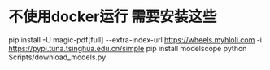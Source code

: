 # 不使用docker运行 需要安装这些
pip install -U magic-pdf[full] --extra-index-url https://wheels.myhloli.com -i https://pypi.tuna.tsinghua.edu.cn/simple
pip install modelscope
python Scripts/download_models.py